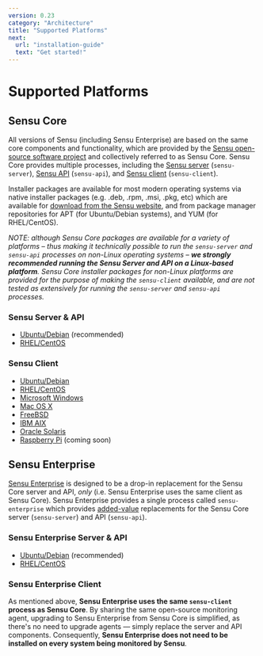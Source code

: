 ```yaml
---
version: 0.23
category: "Architecture"
title: "Supported Platforms"
next:
  url: "installation-guide"
  text: "Get started!"
---
```


# Supported Platforms

## Sensu Core

All versions of Sensu (including Sensu Enterprise) are based on the same core
components and functionality, which are provided by the [Sensu open-source
software project][1] and collectively referred to as Sensu Core. Sensu Core
provides multiple processes, including the [Sensu server][2] (`sensu-server`),
[Sensu API][3] (`sensu-api`), and [Sensu client][4] (`sensu-client`).

Installer packages are available for most modern operating systems via native
installer packages (e.g. .deb, .rpm, .msi, .pkg, etc) which are available for
[download from the Sensu website][5], and from package manager repositories for
APT (for Ubuntu/Debian systems), and YUM (for RHEL/CentOS).

_NOTE: although Sensu Core packages are available for a variety of platforms
&ndash; thus making it technically possible to run the `sensu-server` and
`sensu-api` processes on non-Linux operating systems &ndash; **we strongly
recommended running the Sensu Server and API on a Linux-based platform**. Sensu
Core installer packages for non-Linux platforms are provided for the purpose of
making the `sensu-client` available, and are not tested as extensively for
running the `sensu-server` and `sensu-api` processes._

### Sensu Server & API

- [Ubuntu/Debian](sensu-on-ubuntu-debian#sensu-core) (recommended)
- [RHEL/CentOS](sensu-on-rhel-centos#sensu-core)

### Sensu Client

- [Ubuntu/Debian](sensu-on-ubuntu-debian#sensu-core)
- [RHEL/CentOS](sensu-on-rhel-centos#sensu-core)
- [Microsoft Windows](sensu-on-microsoft-windows#sensu-core)
- [Mac OS X](sensu-on-mac-os-x#sensu-core)
- [FreeBSD](sensu-on-freebsd#sensu-core)
- [IBM AIX](sensu-on-ibm-aix#sensu-core)
- [Oracle Solaris](sensu-on-oracle-solaris#sensu-core)
- [Raspberry Pi](sensu-on-raspberry-pi#sensu-core) (coming soon)

## Sensu Enterprise

[Sensu Enterprise][6] is designed to be a drop-in replacement for the Sensu Core
server and API, _only_ (i.e. Sensu Enterprise uses the same client as Sensu
Core). Sensu Enterprise provides a single process called `sensu-enterprise`
which provides [added-value][7] replacements for the Sensu Core server
(`sensu-server`) and API (`sensu-api`).

### Sensu Enterprise Server & API

- [Ubuntu/Debian](sensu-on-ubuntu-debian#sensu-enterprise) (recommended)
- [RHEL/CentOS](sensu-on-rhel-centos#sensu-enterprise)

### Sensu Enterprise Client

As mentioned above, **Sensu Enterprise uses the same `sensu-client` process as
Sensu Core**. By sharing the same open-source monitoring agent, upgrading to
Sensu Enterprise from Sensu Core is simplified, as there's no need to upgrade
agents &mdash; simply replace the server and API components. Consequently,
**Sensu Enterprise does not need to be installed on every system being monitored
by Sensu**.

[1]:  https://github.com/sensu
[2]:  server
[3]:  api
[4]:  client
[5]:  https://sensuapp.org/download
[6]:  https://sensuapp.org/sensu-enterprise
[7]:  https://sensuapp.org/sensu-enterprise#advantage
